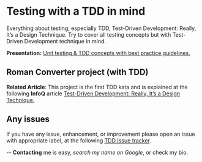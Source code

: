 # Testing with a TDD in mind
Everything about testing, especially TDD, Test-Driven Development: Really, It’s a Design Technique. Try to cover all testing concepts but with Test-Driven Development technique in mind.

**Presentation:** [Unit testing & TDD concepts with best practice guidelines.](https://www.slideshare.net/tamanm/unit-testing-tdd-concepts-with-best-practice-guidelines)

## Roman Converter project (with TDD)
**Related Article**: This project is the first TDD kata and is explained at the following **InfoQ** article [Test-Driven Development: Really, It’s a Design Technique.](http://www.article.com)

## Any issues
If you have any issue, enhancement, or improvement please open an issue with appropriate label, at the following [TDD Issue tracker](https://github.com/mohamed-taman/TDD/issues).

-- **Contacting** me is easy, *search my name on Google*, or check my bio.

